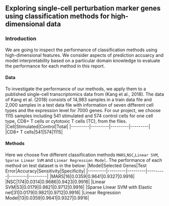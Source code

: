 ## Exploring single-cell perturbation marker genes using classification methods for high-dimensional data

### Introduction
We are going to inspect the performance of classification methods using high-dimensional features.
We consider aspects of prediction accuarcy and model interpretability based on a particular domain knowledge to
evaluate the performance for each method in this report.

#### Data
To investigate the performance of our methods, we apply them to a published single-cell transcriptomics data
from (Kang et al., 2018). The data of Kang et al. (2018) consists of 14,983 samples in a train data file and 2,000
samples in a test data file with information of seven different cell types and the expression level for 7000 genes.
For our project, we choose 1115 samples including 541 stimulated and 574 control cells for one cell type, CD8+ T
cells or cytotoxic T cells (TC), from the files.
|Cell|Stimulated|Control|Total|
|---------|---------|---------|---------|
|CD8+ T cells|541|574|1115|

#### Methods
Here we choose five different classification methods `MARS`,`NSC`,`Linear SVM`, `Sparse Linear SVM` and `Linear Regression Model`.
The performance of each method on test dataset is in the below:
|Model|Selected Genes|Test Error|Accuracy|Sensitivity|Specificity|
|---------|---------|---------|---------|---------|---------|
|MARS|16|0.0359|0.9641|0.9327|0.9916|
|NSC|174|0.0314|0.9686|0.9423|0.9916|
|Linear SVM|53|0.0179|0.9821|0.9712|0.9916|
|Sparse Linear SVM with Elastic net|31|0.0179|0.9821|0.9712|0.9916|
|Linear Regression Model|13|0.0359|0.9641|0.9327|0.9916|
